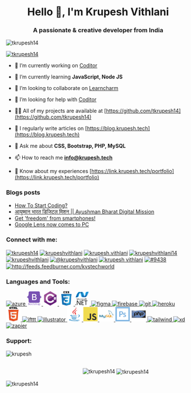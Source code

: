 <h1 align="center">Hello 👋, I'm Krupesh Vithlani</h1>
<h3 align="center">A passionate & creative developer from India</h3>

<p align="left"> <img src="https://komarev.com/ghpvc/?username=tkrupesh14&label=Profile%20views&color=1d45bf&style=flat" alt="tkrupesh14" /> </p>

<p align="left"> <a href="https://github.com/ryo-ma/github-profile-trophy"><img src="https://github-profile-trophy.vercel.app/?username=tkrupesh14" alt="tkrupesh14" /></a> </p>

- 🔭 I’m currently working on [Coditor](https://github.com/tkrupesh14/coditor)

- 🌱 I’m currently learning **JavaScript, Node JS**

- 👯 I’m looking to collaborate on [Learncharm](https://github.com/learncharmorg/learncharm)

- 🤝 I’m looking for help with [Coditor](https://github.com/tkrupesh14/coditor)

- 👨‍💻 All of my projects are available at [https://github.com/tkrupesh14](https://github.com/tkrupesh14)

- 📝 I regularly write articles on [https://blog.krupesh.tech](https://blog.krupesh.tech)

- 💬 Ask me about **CSS, Bootstrap, PHP, MySQL**

- 📫 How to reach me **info@krupesh.tech**

- 📄 Know about my experiences [https://link.krupesh.tech/portfolio](https://link.krupesh.tech/portfolio)

### Blogs posts
<!-- BLOG-POST-LIST:START -->
- [How To Start Coding?](https://medium.com/@krupeshvithlani/how-to-start-coding-bf21e57e9ca2?source=rss-b08b8885d002------2)
- [आयुष्मान भारत डिजिटल मिशन || Ayushman Bharat Digital Mission](https://blog.krupesh.tech/2021/10/ayushman-bharat-digital-mission.html)
- [Get &#39;freedom&#39; from smartphones!](https://blog.krupesh.tech/2021/08/get-freedom-from-smartphones.html)
- [Google Lens now comes to PC](https://blog.krupesh.tech/2021/08/google-lens-now-comes-to-pc.html)
<!-- BLOG-POST-LIST:END -->

<h3 align="left">Connect with me:</h3>
<p align="left">
<a href="https://codepen.io/tkrupesh14" target="blank"><img align="center" src="https://raw.githubusercontent.com/rahuldkjain/github-profile-readme-generator/master/src/images/icons/Social/codepen.svg" alt="tkrupesh14" height="30" width="40" /></a>
<a href="https://linkedin.com/in/krupeshvithlani" target="blank"><img align="center" src="https://raw.githubusercontent.com/rahuldkjain/github-profile-readme-generator/master/src/images/icons/Social/linked-in-alt.svg" alt="krupeshvithlani" height="30" width="40" /></a>
<a href="https://fb.com/krupesh.vithlani" target="blank"><img align="center" src="https://raw.githubusercontent.com/rahuldkjain/github-profile-readme-generator/master/src/images/icons/Social/facebook.svg" alt="krupesh.vithlani" height="30" width="40" /></a>
<a href="https://instagram.com/krupeshvithlani14" target="blank"><img align="center" src="https://raw.githubusercontent.com/rahuldkjain/github-profile-readme-generator/master/src/images/icons/Social/instagram.svg" alt="krupeshvithlani14" height="30" width="40" /></a>
<a href="https://dribbble.com/krupeshvithlani" target="blank"><img align="center" src="https://raw.githubusercontent.com/rahuldkjain/github-profile-readme-generator/master/src/images/icons/Social/dribbble.svg" alt="krupeshvithlani" height="30" width="40" /></a>
<a href="https://medium.com/@krupeshvithlani" target="blank"><img align="center" src="https://raw.githubusercontent.com/rahuldkjain/github-profile-readme-generator/master/src/images/icons/Social/medium.svg" alt="@krupeshvithlani" height="30" width="40" /></a>
<a href="https://www.youtube.com/c/krupesh vithlani" target="blank"><img align="center" src="https://raw.githubusercontent.com/rahuldkjain/github-profile-readme-generator/master/src/images/icons/Social/youtube.svg" alt="krupesh vithlani" height="30" width="40" /></a>
<a href="https://discord.gg/#9438" target="blank"><img align="center" src="https://raw.githubusercontent.com/rahuldkjain/github-profile-readme-generator/master/src/images/icons/Social/discord.svg" alt="#9438" height="30" width="40" /></a>
<a href="/http://feeds.feedburner.com/kvstechworld" target="blank"><img align="center" src="https://raw.githubusercontent.com/rahuldkjain/github-profile-readme-generator/master/src/images/icons/Social/rss.svg" alt="http://feeds.feedburner.com/kvstechworld" height="30" width="40" /></a>
</p>

<h3 align="left">Languages and Tools:</h3>
<p align="left"> <a href="https://azure.microsoft.com/en-in/" target="_blank" rel="noreferrer"> <img src="https://www.vectorlogo.zone/logos/microsoft_azure/microsoft_azure-icon.svg" alt="azure" width="40" height="40"/> </a> <a href="https://getbootstrap.com" target="_blank" rel="noreferrer"> <img src="https://raw.githubusercontent.com/devicons/devicon/master/icons/bootstrap/bootstrap-plain-wordmark.svg" alt="bootstrap" width="40" height="40"/> </a> <a href="https://www.w3schools.com/cs/" target="_blank" rel="noreferrer"> <img src="https://raw.githubusercontent.com/devicons/devicon/master/icons/csharp/csharp-original.svg" alt="csharp" width="40" height="40"/> </a> <a href="https://www.w3schools.com/css/" target="_blank" rel="noreferrer"> <img src="https://raw.githubusercontent.com/devicons/devicon/master/icons/css3/css3-original-wordmark.svg" alt="css3" width="40" height="40"/> </a> <a href="https://dotnet.microsoft.com/" target="_blank" rel="noreferrer"> <img src="https://raw.githubusercontent.com/devicons/devicon/master/icons/dot-net/dot-net-original-wordmark.svg" alt="dotnet" width="40" height="40"/> </a> <a href="https://www.figma.com/" target="_blank" rel="noreferrer"> <img src="https://www.vectorlogo.zone/logos/figma/figma-icon.svg" alt="figma" width="40" height="40"/> </a> <a href="https://firebase.google.com/" target="_blank" rel="noreferrer"> <img src="https://www.vectorlogo.zone/logos/firebase/firebase-icon.svg" alt="firebase" width="40" height="40"/> </a> <a href="https://git-scm.com/" target="_blank" rel="noreferrer"> <img src="https://www.vectorlogo.zone/logos/git-scm/git-scm-icon.svg" alt="git" width="40" height="40"/> </a> <a href="https://heroku.com" target="_blank" rel="noreferrer"> <img src="https://www.vectorlogo.zone/logos/heroku/heroku-icon.svg" alt="heroku" width="40" height="40"/> </a> <a href="https://www.w3.org/html/" target="_blank" rel="noreferrer"> <img src="https://raw.githubusercontent.com/devicons/devicon/master/icons/html5/html5-original-wordmark.svg" alt="html5" width="40" height="40"/> </a> <a href="https://ifttt.com/" target="_blank" rel="noreferrer"> <img src="https://www.vectorlogo.zone/logos/ifttt/ifttt-ar21.svg" alt="ifttt" width="40" height="40"/> </a> <a href="https://www.adobe.com/in/products/illustrator.html" target="_blank" rel="noreferrer"> <img src="https://www.vectorlogo.zone/logos/adobe_illustrator/adobe_illustrator-icon.svg" alt="illustrator" width="40" height="40"/> </a> <a href="https://www.java.com" target="_blank" rel="noreferrer"> <img src="https://raw.githubusercontent.com/devicons/devicon/master/icons/java/java-original.svg" alt="java" width="40" height="40"/> </a> <a href="https://developer.mozilla.org/en-US/docs/Web/JavaScript" target="_blank" rel="noreferrer"> <img src="https://raw.githubusercontent.com/devicons/devicon/master/icons/javascript/javascript-original.svg" alt="javascript" width="40" height="40"/> </a> <a href="https://www.mysql.com/" target="_blank" rel="noreferrer"> <img src="https://raw.githubusercontent.com/devicons/devicon/master/icons/mysql/mysql-original-wordmark.svg" alt="mysql" width="40" height="40"/> </a> <a href="https://www.photoshop.com/en" target="_blank" rel="noreferrer"> <img src="https://raw.githubusercontent.com/devicons/devicon/master/icons/photoshop/photoshop-line.svg" alt="photoshop" width="40" height="40"/> </a> <a href="https://www.php.net" target="_blank" rel="noreferrer"> <img src="https://raw.githubusercontent.com/devicons/devicon/master/icons/php/php-original.svg" alt="php" width="40" height="40"/> </a> <a href="https://tailwindcss.com/" target="_blank" rel="noreferrer"> <img src="https://www.vectorlogo.zone/logos/tailwindcss/tailwindcss-icon.svg" alt="tailwind" width="40" height="40"/> </a> <a href="https://www.adobe.com/products/xd.html" target="_blank" rel="noreferrer"> <img src="https://cdn.worldvectorlogo.com/logos/adobe-xd.svg" alt="xd" width="40" height="40"/> </a> <a href="https://zapier.com" target="_blank" rel="noreferrer"> <img src="https://www.vectorlogo.zone/logos/zapier/zapier-icon.svg" alt="zapier" width="40" height="40"/> </a> </p>


<h3 align="left">Support:</h3>
<p><a href="https://www.buymeacoffee.com/krupesh"> <img align="left" src="https://cdn.buymeacoffee.com/buttons/v2/default-yellow.png" height="50" width="210" alt="krupesh" /></a></p><br><br>


<p><img align="left" src="https://github-readme-stats.vercel.app/api/top-langs?username=tkrupesh14&show_icons=true&locale=en&layout=compact" alt="tkrupesh14" /></p>

<p>&nbsp;<img align="center" src="https://github-readme-stats.vercel.app/api?username=tkrupesh14&show_icons=true&title_color=ff7429&text_color=ff7429&locale=en" alt="tkrupesh14" /></p>

<p><img align="center" src="https://github-readme-streak-stats.herokuapp.com/?user=tkrupesh14&" alt="tkrupesh14" /></p>

